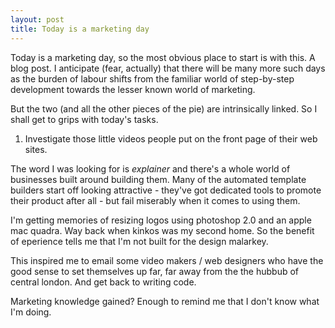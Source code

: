 ```yaml
---
layout: post
title: Today is a marketing day
---
```


Today is a marketing day, so the most obvious place to start is with this. A blog post. I anticipate (fear, actually) that there will be many more such days as the burden of labour shifts from the familiar world of step-by-step development towards the lesser known world of marketing.

But the two (and all the other pieces of the pie) are intrinsically linked. So I shall get to grips with today's tasks.

1. Investigate those little videos people put on the front page of their web sites. 

The word I was looking for is *explainer* and there's a whole world of businesses built around building them. Many of the automated template builders start off looking attractive - they've got dedicated tools to promote their product after all - but fail miserably when it comes to using them.

I'm getting memories of resizing logos using photoshop 2.0 and an apple mac quadra. Way back when kinkos was my second home. So the benefit of eperience tells me that I'm not built for the design malarkey.

This inspired me to email some video makers / web designers who have the good sense to set themselves up far, far away from the the hubbub of central london. And get back to writing code.

Marketing knowledge gained? Enough to remind me that I don't know what I'm doing.
